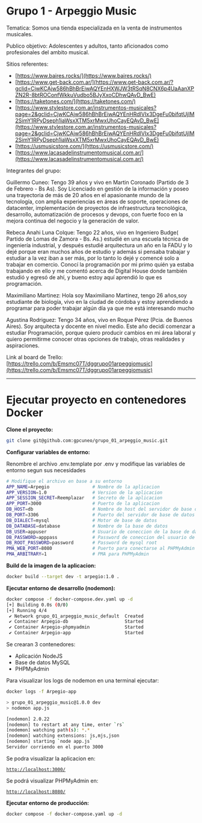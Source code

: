 # Grupo 1 - Arpeggio Music

Tematica: Somos una tienda especializada en la venta de instrumentos musicales.

Publico objetivo: Adolescentes y adultos, tanto aficionados como profesionales del ambito musical.

Sitios referentes: 

- [https://www.baires.rocks/](https://www.baires.rocks/)
- [https://www.get-back.com.ar/](https://www.get-back.com.ar/?gclid=CjwKCAjw586hBhBrEiwAQYEnHXWJW3tRSqN8CNX6p4UaAanXPZN2R-8btROConfWkkuVudbo5BJyXxoCDhwQAvD_BwE)
- [https://taketones.com/](https://taketones.com/)
- [https://www.stylestore.com.ar/instrumentos-musicales?page=2&gclid=CjwKCAjw586hBhBrEiwAQYEnHRdIVIx3DgeFu0bifqtUjIM2SimY1RPyDseph1iaWsxXTM5xrMwxUhoCayEQAvD_BwE](https://www.stylestore.com.ar/instrumentos-musicales?page=2&gclid=CjwKCAjw586hBhBrEiwAQYEnHRdIVIx3DgeFu0bifqtUjIM2SimY1RPyDseph1iaWsxXTM5xrMwxUhoCayEQAvD_BwE)
- [https://usmusicstore.com/](https://usmusicstore.com/)
- [https://www.lacasadelinstrumentomusical.com.ar/](https://www.lacasadelinstrumentomusical.com.ar/)


Integrantes del grupo: 

Guillermo Cuneo: Tengo 39 años y vivo en Martin Coronado (Partido de 3 de Febrero - Bs As). Soy Licenciado en gestión de la información y poseo una trayectoria de más de 20 años en el apasionante mundo de la tecnología, con amplia experiencias en áreas de soporte, operaciones de datacenter, implementación de proyectos de infraestructura tecnológica, desarrollo, automatización de procesos y devops, con fuerte foco en la mejora continua del negocio y la generación de valor.

Rebeca Anahi Luna Colque: Tengo 22 años, vivo en Ingeniero Budge( Partido de Lomas de Zamora - Bs. As.) estudié en una escuela técnica de ingeniería industrial, y después estudié arquitectura un año en la FADU y lo dejé porque eran muchos años de estudio y además si pensaba trabajar y estudiar a la vez iban a ser más, por lo tanto lo dejé y comencé solo a trabajar en comercio. Conocí la programación por mi primo quién ya estaba trabajando en ello y me comentó acerca de Digital House donde también estudió y egresó de ahí, y bueno estoy aquí aprendió lo que es programación.

Maximiliano Martinez: Hola soy Maximiliano Martinez, tengo 26 años,soy estudiante de biología, vivo en la ciudad de córdoba y estoy aprendiendo a programar para poder trabajar algún día ya que me está interesando mucho

Agustina Rodriguez: Tengo 34 años, vivo en Roque Pérez (Pcia. de Buenos Aires). Soy arquitecta y docente en nivel medio. Este año decidí comenzar a estudiar Programación, porque quiero producir cambios en mi área laboral y quiero permitirme conocer otras opciones de trabajo, otras realidades y aspiraciones. 

Link al board de Trello: [https://trello.com/b/Emsmc07T/dggrupo01arpeggiomusic](https://trello.com/b/Emsmc07T/dggrupo01arpeggiomusic)



---

# **Ejecutar proyecto en contenedores Docker**

**Clone el proyecto:**

```bash
git clone git@github.com:gpcuneo/grupo_01_arpeggio_music.git
```

**Configurar variables de entorno:**

Renombre el archivo .env.template por .env y modifique las variables de entorno segun sus necesidades

```bash
# Modifique el archivo en base a su entorno
APP_NAME=Arpegio                # Nombre de la aplicacion
APP_VERSION=1.0                 # Version de la aplicacion
APP_SESSION_SECRET=Reemplazar   # Secreto de la aplicacion
APP_PORT=3000                   # Puerto de la aplicacion
DB_HOST=db                      # Nombre de host del servidor de base de datos
DB_PORT=3306                    # Puerto del servidor de base de datos
DB_DIALECT=mysql                # Motor de base de datos
DB_DATABASE=database            # Nombre de la base de datos
DB_USER=appuser                 # Usuario de coneccion de la base de datos
DB_PASSWORD=apppass             # Password de coneccion del usuario de la base de datos
DB_ROOT_PASSWORD=password       # Password de mysql root
PMA_WEB_PORT=8080               # Puerto para conectarse al PHPMyAdmin
PMA_ARBITRARY=1                 # PMA para PHPMyAdmin
```

**Build de la imagen de la aplicacion:**

```bash
docker build --target dev -t arpegio:1.0 .
```

**Ejecutar entorno de desarrollo (nodemon):**

```bash
docker compose -f docker-compose.dev.yaml up -d
[+] Building 0.0s (0/0)
[+] Running 4/4
 ✔ Network grupo_01_arpeggio_music_default  Created 
 ✔ Container Arpegio-db                     Started 
 ✔ Container Arpegio-phpmyadmin             Started 
 ✔ Container Arpegio-app                    Started
```

Se crearan 3 contenedores:

- Aplicación NodeJS
- Base de datos MySQL
- PHPMyAdmin

Para visualizar los logs de nodemon en una terminal ejecutar:

```bash
docker logs -f Arpegio-app

> grupo_01_arpeggio_music@1.0.0 dev
> nodemon app.js

[nodemon] 2.0.22
[nodemon] to restart at any time, enter `rs`
[nodemon] watching path(s): *.*
[nodemon] watching extensions: js,mjs,json
[nodemon] starting `node app.js`
Servidor corriendo en el puerto 3000
```

Se podra visualizar la aplicacion en:

[`http://localhost:3000/`](http://localhost:3000/)

Se podrá visualizar PHPMyAdmin en:

[`http://localhost:8080/`](http://localhost:8080/)

**Ejecutar entorno de producción:**

```bash
docker compose -f docker-compose.yaml up -d
```
